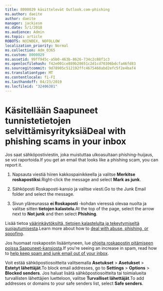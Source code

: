 ```yaml
---
title: 8000029 käsittelevät Outlook.com-phishing
ms.author: daeite
author: daeite
manager: jackiesm
ms.date: 5/1/2018
ms.audience: Admin
ms.topic: article
ROBOTS: NOINDEX, NOFOLLOW
localization_priority: Normal
ms.collection: Adm_O365
ms.custom: 8000029
ms.assetid: 99ff945c-a5b0-463b-8626-734c2c88f1c3
ms.openlocfilehash: f42e001ce889b28651c2d1cd70306bdcfa46fd83
ms.sourcegitcommit: 9d78905c512192ffc4675468abd2efc5f2e4baf4
ms.translationtype: MT
ms.contentlocale: fi-FI
ms.lasthandoff: 04/23/2019
ms.locfileid: "32406381"
---
```

# <a name="deal-with-phishing-scams-in-your-inbox"></a><span data-ttu-id="69650-102">Käsitellään Saapuneet tunnistetietojen selvittämisyrityksiä</span><span class="sxs-lookup"><span data-stu-id="69650-102">Deal with phishing scams in your inbox</span></span>

<span data-ttu-id="69650-103">Jos saat sähköpostiviestin, joka muistuttaa ulkoasultaan phishing-huijaus, se voi raportoida.</span><span class="sxs-lookup"><span data-stu-id="69650-103">If you get an email that looks like a phishing scam, you can report it.</span></span>
  
1. <span data-ttu-id="69650-104">Napsauta viestiä hiiren kakkospainikkeella ja valitse **Merkitse roskapostiksi**.</span><span class="sxs-lookup"><span data-stu-id="69650-104">Right-click the message and select **Mark as junk**.</span></span> 
    
2. <span data-ttu-id="69650-105">Sähköposti Roskaposti-kansio ja valitse viesti.</span><span class="sxs-lookup"><span data-stu-id="69650-105">Go to the Junk Email folder and select the message.</span></span>
    
3. <span data-ttu-id="69650-106">Sivun yläreunassa **ei Roskaposti** -kohdan vieressä olevaa nuolta ja valitse sitten **tietojen kalastelu**.</span><span class="sxs-lookup"><span data-stu-id="69650-106">At the top of the page, select the arrow next to **Not junk** and then select **Phishing**.</span></span> 
    
<span data-ttu-id="69650-107">Lisää tietoa [väärinkäytöksiltä, tietojen kalastelulta ja tekeytymiseltä suojautumisesta](https://go.microsoft.com/fwlink/p/?linkid=873139).</span><span class="sxs-lookup"><span data-stu-id="69650-107">Learn more about how to [deal with abuse, phishing, or spoofing](https://go.microsoft.com/fwlink/p/?linkid=873139).</span></span>
  
<span data-ttu-id="69650-108">Jos huomaat roskapostin lisääntyneen, lue [ohjeita roskapostin pitämiseen poissa Saapuneet-kansiosta](https://go.microsoft.com/fwlink/p/?linkid=873140).</span><span class="sxs-lookup"><span data-stu-id="69650-108">If you're seeing an increase in spam, read how to [help keep spam and junk email out of your inbox](https://go.microsoft.com/fwlink/p/?linkid=873140).</span></span>
  
<span data-ttu-id="69650-109">Voit estää sähköpostiosoitteita valitsemalla **Asetukset** \> **Asetukset** \> **Estetyt lähettäjät**.</span><span class="sxs-lookup"><span data-stu-id="69650-109">To block email addresses, go to **Settings** \> **Options** \> **Blocked senders**.</span></span> <span data-ttu-id="69650-110">Jos haluat lisätä sähköpostiosoitteita tai toimialueita turvallisten lähettäjien luetteloon, valitse **Turvalliset lähettäjät**.</span><span class="sxs-lookup"><span data-stu-id="69650-110">To add addresses or domains to your safe senders list, select **Safe senders**.</span></span> 
  

